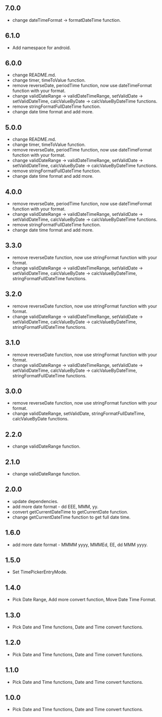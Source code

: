 ## 7.0.0

* change dateTimeFormat -> formatDateTime function.

## 6.1.0

* Add namespace for android.

## 6.0.0

* change README.md.
* change timer, timeToValue function.
* remove reverseDate, periodTime function, now use dateTimeFormat function with your format.
* change validDateRange -> validDateTimeRange, setValidDate -> setValidDateTime, calcValueByDate -> calcValueByDateTime functions.
* remove stringFormatFullDateTime function.
* change date time format and add more.

## 5.0.0

* change README.md.
* change timer, timeToValue function.
* remove reverseDate, periodTime function, now use dateTimeFormat function with your format.
* change validDateRange -> validDateTimeRange, setValidDate -> setValidDateTime, calcValueByDate -> calcValueByDateTime functions.
* remove stringFormatFullDateTime function.
* change date time format and add more.

## 4.0.0

* remove reverseDate, periodTime function, now use dateTimeFormat function with your format.
* change validDateRange -> validDateTimeRange, setValidDate -> setValidDateTime, calcValueByDate -> calcValueByDateTime functions.
* remove stringFormatFullDateTime function.
* change date time format and add more.

## 3.3.0

* remove reverseDate function, now use stringFormat function with your format.
* change validDateRange -> validDateTimeRange, setValidDate -> setValidDateTime, calcValueByDate -> calcValueByDateTime, stringFormatFullDateTime functions.

## 3.2.0

* remove reverseDate function, now use stringFormat function with your format.
* change validDateRange -> validDateTimeRange, setValidDate -> setValidDateTime, calcValueByDate -> calcValueByDateTime, stringFormatFullDateTime functions.

## 3.1.0

* remove reverseDate function, now use stringFormat function with your format.
* change validDateRange -> validDateTimeRange, setValidDate -> setValidDateTime, calcValueByDate -> calcValueByDateTime, stringFormatFullDateTime functions.

## 3.0.0

* remove reverseDate function, now use stringFormat function with your format.
* change validDateRange, setValidDate, stringFormatFullDateTime, calcValueByDate functions.

## 2.2.0

* change validDateRange function.

## 2.1.0

* change validDateRange function.

## 2.0.0

* update dependencies.
* add more date format - dd EEE, MMM, yy.
* convert getCurrentDateTime to getCurrentDate function.
* change getCurrentDateTime function to get full date time.

## 1.6.0

* add more date format - MMMM yyyy, MMMEd, EE, dd MMM yyyy.

## 1.5.0

* Set TimePickerEntryMode.

## 1.4.0

* Pick Date Range, Add more convert function, Move Date Time Format.

## 1.3.0

* Pick Date and Time functions, Date and Time convert functions.

## 1.2.0

* Pick Date and Time functions, Date and Time convert functions.

## 1.1.0

* Pick Date and Time functions, Date and Time convert functions.

## 1.0.0

* Pick Date and Time functions, Date and Time convert functions.
